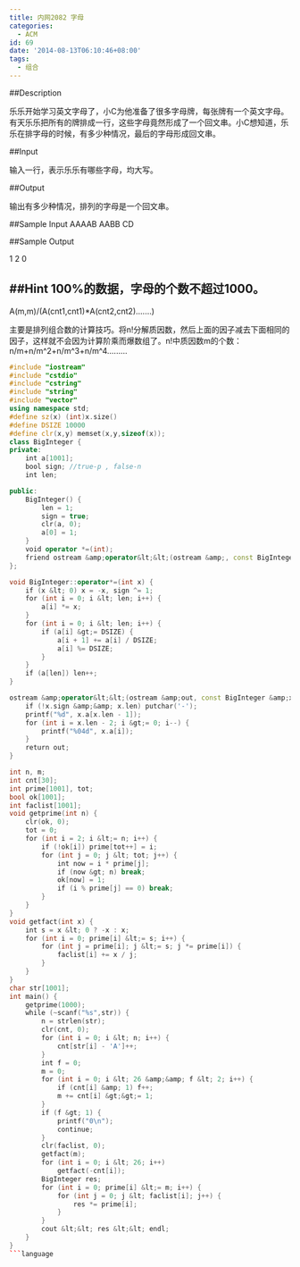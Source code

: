 ```yaml
---
title: 内网2082 字母
categories:
  - ACM
id: 69
date: '2014-08-13T06:10:46+08:00'
tags:
  - 组合
---
```

##Description

乐乐开始学习英文字母了，小C为他准备了很多字母牌，每张牌有一个英文字母。有天乐乐把所有的牌排成一行，这些字母竟然形成了一个回文串。小C想知道，乐乐在排字母的时候，有多少种情况，最后的字母形成回文串。

##Input

输入一行，表示乐乐有哪些字母，均大写。

##Output

输出有多少种情况，排列的字母是一个回文串。
<!--more-->
##Sample Input
AAAAB AABB CD

##Sample Output

1 2 0

##Hint
100%的数据，字母的个数不超过1000。
<br/>
---

A(m,m)/(A(cnt1,cnt1)*A(cnt2,cnt2).......)

主要是排列组合数的计算技巧。将n!分解质因数，然后上面的因子减去下面相同的因子，这样就不会因为计算阶乘而爆数组了。n!中质因数m的个数：n/m+n/m^2+n/m^3+n/m^4.........
```C++
#include "iostream"
#include "cstdio"
#include "cstring"
#include "string"
#include "vector"
using namespace std;
#define sz(x) (int)x.size()
#define DSIZE 10000
#define clr(x,y) memset(x,y,sizeof(x));
class BigInteger {
private:
    int a[1001];
    bool sign; //true-p , false-n
    int len;

public:
    BigInteger() {
        len = 1;
        sign = true;
        clr(a, 0);
        a[0] = 1;
    }
    void operator *=(int);
    friend ostream &amp;operator&lt;&lt;(ostream &amp;, const BigInteger &amp;);
};

void BigInteger::operator*=(int x) {
    if (x &lt; 0) x = -x, sign ^= 1;
    for (int i = 0; i &lt; len; i++) {
        a[i] *= x;
    }
    for (int i = 0; i &lt; len; i++) {
        if (a[i] &gt;= DSIZE) {
            a[i + 1] += a[i] / DSIZE;
            a[i] %= DSIZE;
        }
    }
    if (a[len]) len++;
}

ostream &amp;operator&lt;&lt;(ostream &amp;out, const BigInteger &amp;x) {
    if (!x.sign &amp;&amp; x.len) putchar('-');
    printf("%d", x.a[x.len - 1]);
    for (int i = x.len - 2; i &gt;= 0; i--) {
        printf("%04d", x.a[i]);
    }
    return out;
}

int n, m;
int cnt[30];
int prime[1001], tot;
bool ok[1001];
int faclist[1001];
void getprime(int n) {
    clr(ok, 0);
    tot = 0;
    for (int i = 2; i &lt;= n; i++) {
        if (!ok[i]) prime[tot++] = i;
        for (int j = 0; j &lt; tot; j++) {
            int now = i * prime[j];
            if (now &gt; n) break;
            ok[now] = 1;
            if (i % prime[j] == 0) break;
        }
    }
}
void getfact(int x) {
    int s = x &lt; 0 ? -x : x;
    for (int i = 0; prime[i] &lt;= s; i++) {
        for (int j = prime[i]; j &lt;= s; j *= prime[i]) {
            faclist[i] += x / j;
        }
    }
}
char str[1001];
int main() {
    getprime(1000);
    while (~scanf("%s",str)) {
        n = strlen(str);
        clr(cnt, 0);
        for (int i = 0; i &lt; n; i++) {
            cnt[str[i] - 'A']++;
        }
        int f = 0;
        m = 0;
        for (int i = 0; i &lt; 26 &amp;&amp; f &lt; 2; i++) {
            if (cnt[i] &amp; 1) f++;
            m += cnt[i] &gt;&gt;= 1;
        }
        if (f &gt; 1) {
            printf("0\n");
            continue;
        }
        clr(faclist, 0);
        getfact(m);
        for (int i = 0; i &lt; 26; i++)
            getfact(-cnt[i]);
        BigInteger res;
        for (int i = 0; prime[i] &lt;= m; i++) {
            for (int j = 0; j &lt; faclist[i]; j++) {
                res *= prime[i];
            }
        }
        cout &lt;&lt; res &lt;&lt; endl;
    }
}
```language
```

</pre>
